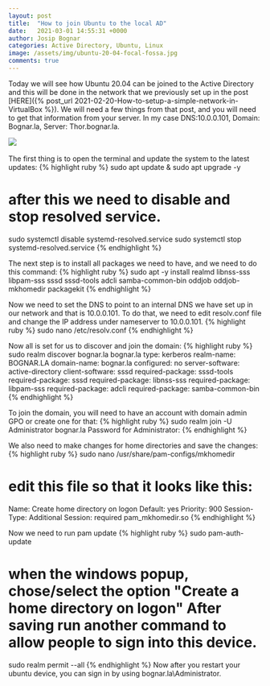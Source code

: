 ```yaml
---
layout: post
title:  "How to join Ubuntu to the local AD"
date:   2021-03-01 14:55:31 +0000
author: Josip Bognar
categories: Active Directory, Ubuntu, Linux
image: /assets/img/ubuntu-20-04-focal-fossa.jpg
comments: true
---
```

Today we will see how Ubuntu 20.04 can be joined to the Active Directory and this will be done in the network that we previously set up in the post [HERE]({% post_url 2021-02-20-How-to-setup-a-simple-network-in-VirtualBox %}).
We will need a few things from that post, and you will need to get that information from your server. In my case DNS:10.0.0.101, Domain: Bognar.la, Server: Thor.bognar.la.

<img src="{{ page.image }}">
<br><br>
The first thing is to open the terminal and update the system to the latest updates:
{% highlight ruby %}
sudo apt update & sudo apt upgrade -y

# after this we need to disable and stop resolved service.
sudo systemctl disable systemd-resolved.service
sudo systemctl stop systemd-resolved.service
{% endhighlight %}

The next step is to install all packages we need to have, and we need to do this command:
{% highlight ruby %}
sudo apt -y install realmd libnss-sss libpam-sss sssd sssd-tools adcli samba-common-bin oddjob oddjob-mkhomedir packagekit
{% endhighlight %}


Now we need to set the DNS to point to an internal DNS we have set up in our network and that is 10.0.0.101. To do that, we need to edit resolv.conf file and change the IP address under nameserver to 10.0.0.101.
{% highlight ruby %}
sudo nano /etc/resolv.conf
{% endhighlight %}

Now all is set for us to discover and join the domain:
{% highlight ruby %}
sudo realm discover bognar.la
bognar.la
  type: kerberos
  realm-name: BOGNAR.LA
  domain-name: bognar.la
  configured: no
  server-software: active-directory
  client-software: sssd
  required-package: sssd-tools
  required-package: sssd
  required-package: libnss-sss
  required-package: libpam-sss
  required-package: adcli
  required-package: samba-common-bin
{% endhighlight %}

To join the domain, you will need to have an account with domain admin GPO or create one for that:
{% highlight ruby %}
sudo realm join -U Administrator bognar.la
Password for Administrator:
{% endhighlight %}

We also need to make changes for home directories and save the changes:
{% highlight ruby %}
sudo nano /usr/share/pam-configs/mkhomedir

# edit this file so that it looks like this:

Name: Create home directory on logon
Default: yes
Priority: 900
Session-Type: Additional
Session:
        required                        pam_mkhomedir.so
{% endhighlight %}

Now we need to run pam update
{% highlight ruby %}
sudo pam-auth-update
# when the windows popup, chose/select the option "Create a home directory on logon" After saving run another command to allow people to sign into this device.
sudo realm permit --all
{% endhighlight %}
Now after you restart your ubuntu device, you can sign in by using bognar.la\Administrator.
